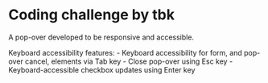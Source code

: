 # Coding challenge by tbk

A pop-over developed to be responsive and accessible. 

Keyboard accessibility features: 
	- Keyboard accessibility for form, and pop-over cancel, elements via Tab key
	- Close pop-over using Esc key
	- Keyboard-accessible checkbox updates using Enter key
